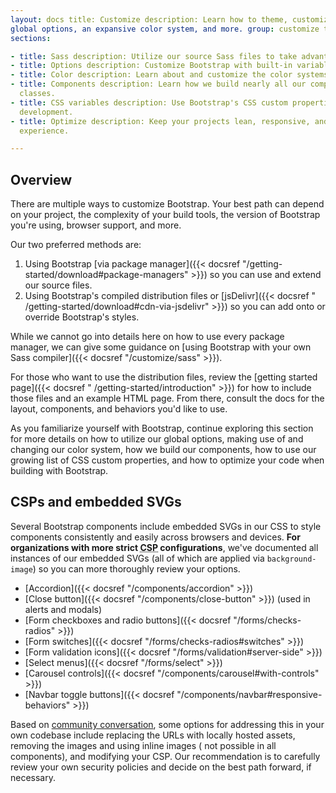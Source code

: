 ```yaml
---
layout: docs title: Customize description: Learn how to theme, customize, and extend Bootstrap with Sass, a boatload of
global options, an expansive color system, and more. group: customize toc: false aliases: "/docs/5.1/customize/"
sections:

- title: Sass description: Utilize our source Sass files to take advantage of variables, maps, mixins, and functions.
- title: Options description: Customize Bootstrap with built-in variables to easily toggle global CSS preferences.
- title: Color description: Learn about and customize the color systems that support the entire toolkit.
- title: Components description: Learn how we build nearly all our components responsively and with base and modifier
  classes.
- title: CSS variables description: Use Bootstrap's CSS custom properties for fast and forward-looking design and
  development.
- title: Optimize description: Keep your projects lean, responsive, and maintainable so you can deliver the best
  experience.

---
```


## Overview

There are multiple ways to customize Bootstrap. Your best path can depend on your project, the complexity of your build
tools, the version of Bootstrap you're using, browser support, and more.

Our two preferred methods are:

1. Using Bootstrap [via package manager]({{< docsref "/getting-started/download#package-managers" >}}) so you can use
   and extend our source files.
2. Using Bootstrap's compiled distribution files or [jsDelivr]({{< docsref "
   /getting-started/download#cdn-via-jsdelivr" >}}) so you can add onto or override Bootstrap's styles.

While we cannot go into details here on how to use every package manager, we can give some guidance
on [using Bootstrap with your own Sass compiler]({{< docsref "/customize/sass" >}}).

For those who want to use the distribution files, review the [getting started page]({{< docsref "
/getting-started/introduction" >}}) for how to include those files and an example HTML page. From there, consult the
docs for the layout, components, and behaviors you'd like to use.

As you familiarize yourself with Bootstrap, continue exploring this section for more details on how to utilize our
global options, making use of and changing our color system, how we build our components, how to use our growing list of
CSS custom properties, and how to optimize your code when building with Bootstrap.

## CSPs and embedded SVGs

Several Bootstrap components include embedded SVGs in our CSS to style components consistently and easily across
browsers and devices. **For organizations with more strict <abbr title="Content Security Policy">CSP</abbr>
configurations**, we've documented all instances of our embedded SVGs (all of which are applied via `background-image`)
so you can more thoroughly review your options.

- [Accordion]({{< docsref "/components/accordion" >}})
- [Close button]({{< docsref "/components/close-button" >}}) (used in alerts and modals)
- [Form checkboxes and radio buttons]({{< docsref "/forms/checks-radios" >}})
- [Form switches]({{< docsref "/forms/checks-radios#switches" >}})
- [Form validation icons]({{< docsref "/forms/validation#server-side" >}})
- [Select menus]({{< docsref "/forms/select" >}})
- [Carousel controls]({{< docsref "/components/carousel#with-controls" >}})
- [Navbar toggle buttons]({{< docsref "/components/navbar#responsive-behaviors" >}})

Based on [community conversation](https://github.com/twbs/bootstrap/issues/25394), some options for addressing this in
your own codebase include replacing the URLs with locally hosted assets, removing the images and using inline images (
not possible in all components), and modifying your CSP. Our recommendation is to carefully review your own security
policies and decide on the best path forward, if necessary.
